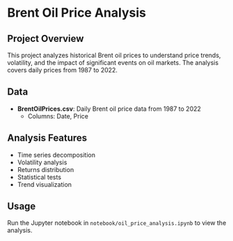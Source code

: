 # Brent Oil Price Analysis

## Project Overview
This project analyzes historical Brent oil prices to understand price trends, volatility, and the impact of significant events on oil markets. The analysis covers daily prices from 1987 to 2022.

## Data
- **BrentOilPrices.csv**: Daily Brent oil price data from 1987 to 2022
  - Columns: Date, Price

## Analysis Features
- Time series decomposition
- Volatility analysis
- Returns distribution
- Statistical tests
- Trend visualization

## Usage
Run the Jupyter notebook in `notebook/oil_price_analysis.ipynb` to view the analysis.

